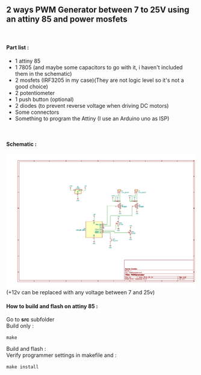 ## 2 ways PWM Generator between 7 to 25V using an attiny 85 and power mosfets
<br>

#### Part list :
- 1 attiny 85
- 1 7805 (and maybe some capacitors to go with it, i haven't included them in the schematic)
- 2 mosfets (IRF3205 in my case)(They are not logic level so it's not a good choice)
- 2 potentiometer
- 1 push button (optional)
- 2 diodes (to prevent reverse voltage when driving DC motors)
- Some connectors
- Something to program the Attiny (I use an Arduino uno as ISP)
<br>

#### Schematic :
![schematic](/schematic/PWMGenerator.png)
(+12v can be replaced with any voltage between 7 and 25v)
<br>

#### How to build and flash on attiny 85 :
Go to **src** subfolder
<br>
Build only :
```
make
```

Build and flash :
<br>
Verify programmer settings in makefile and :
```
make install
```
